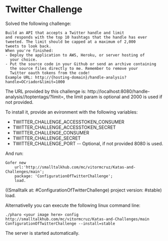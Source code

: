 # Twitter Challenge

Solved the following challenge:

    Build an API that accepts a Twitter handle and limit 
    and responds with the top 10 hashtags that the handle has ever
    tweeted. The limit should be capped at a maximum of 2,000 
    tweets to look back.
    When you're finished: 
    - Deploy the application to AWS, Heroku, or server hosting of 
      your choice.
    - Put the source code in your Github or send an archive containing 
      the source files directly to me. Remember to remove your 
      Twitter oauth tokens from the code!
    Example URL: http://{hosting-domain}/handle-analysis?handle=OCriador&limit=1000
	
	
The URL provided by this challenge is: http://localhost:8080/handle-analysis/<handler>/toptentags/?limit=<number>, the limit param is optional and 2000 is used if not provided.

To install it, provide an evironment with the following variables:

- TWITTER_CHALLENGE_ACCESSTOKEN_CONSUMER
- TWITTER_CHALLENGE_ACCESSTOKEN_SECRET
- TWITTER_CHALLENGE_CONSUMER
- TWITTER_CHALLENGE_SECRET
- TWITTER_CHALLENGE_PORT -- Optional, if not provided 8080 is used.

And run:

    Gofer new
        url:'http://smalltalkhub.com/mc/vitormcruz/Katas-and-Challenges/main';
        package: 'ConfigurationOfTwitterChallenge';
        load.
	
((Smalltalk at: #ConfigurationOfTwitterChallenge) project version: #stable) load.

Alternativelly you can execute the following linux command line:

    ./pharo <your image here> config http://smalltalkhub.com/mc/vitormcruz/Katas-and-Challenges/main ConfigurationOfTwitterChallenge --install=stable

The server is started automatically.